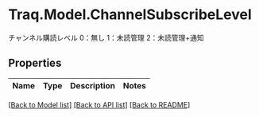 # Traq.Model.ChannelSubscribeLevel
チャンネル購読レベル 0：無し 1：未読管理 2：未読管理+通知

## Properties

Name | Type | Description | Notes
------------ | ------------- | ------------- | -------------

[[Back to Model list]](../README.md#documentation-for-models) [[Back to API list]](../README.md#documentation-for-api-endpoints) [[Back to README]](../README.md)

